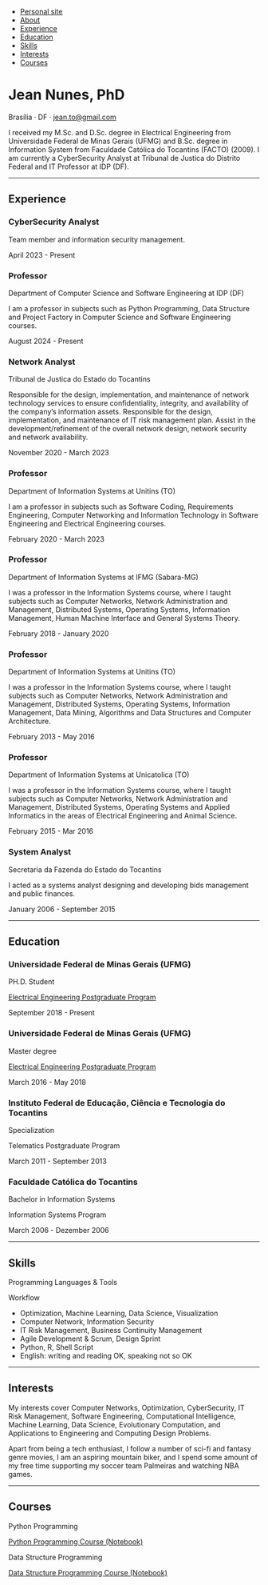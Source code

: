 *   <a href="https://jeanto.github.io/jeannunes/" target="_blank">Personal site</a>
*   [About](#about)
*   [Experience](#experience)
*   [Education](#education)
*   [Skills](#skills)
*   [Interests](#interests)
*   [Courses](#courses)

Jean Nunes, PhD
===============

Brasília · DF · [jean.to@gmail.com](mailto:jean.to@gmail.com)

I received my M.Sc. and D.Sc. degree in Electrical Engineering from Universidade Federal de Minas Gerais (UFMG) and B.Sc. degree in Information System from Faculdade Católica do Tocantins (FACTO) (2009). I am currently a CyberSecurity Analyst at Tribunal de Justica do Distrito Federal and IT Professor at IDP (DF).

[](https://www.linkedin.com/in/jeannra)

* * *

Experience
----------

### CyberSecurity Analyst

Team member and information security management.

April 2023 - Present

### Professor

Department of Computer Science and Software Engineering at IDP (DF)

I am a professor in subjects such as Python Programming, Data Structure and Project Factory in Computer Science and Software Engineering courses.

August 2024 - Present

### Network Analyst

Tribunal de Justica do Estado do Tocantins

Responsible for the design, implementation, and maintenance of network technology services to ensure confidentiality, integrity, and availability of the company’s information assets. Responsible for the design, implementation, and maintenance of IT risk management plan. Assist in the development/refinement of the overall network design, network security and network availability.

November 2020 - March 2023

### Professor

Department of Information Systems at Unitins (TO)

I am a professor in subjects such as Software Coding, Requirements Engineering, Computer Networking and Information Technology in Software Engineering and Electrical Engineering courses.

February 2020 - March 2023

### Professor

Department of Information Systems at IFMG (Sabara-MG)

I was a professor in the Information Systems course, where I taught subjects such as Computer Networks, Network Administration and Management, Distributed Systems, Operating Systems, Information Management, Human Machine Interface and General Systems Theory.

February 2018 - January 2020

### Professor

Department of Information Systems at Unitins (TO)

I was a professor in the Information Systems course, where I taught subjects such as Computer Networks, Network Administration and Management, Distributed Systems, Operating Systems, Information Management, Data Mining, Algorithms and Data Structures and Computer Architecture.

February 2013 - May 2016

### Professor

Department of Information Systems at Unicatolica (TO)

I was a professor in the Information Systems course, where I taught subjects such as Computer Networks, Network Administration and Management, Distributed Systems, Operating Systems and Applied Informatics in the areas of Electrical Engineering and Animal Science.

February 2015 - Mar 2016

### System Analyst

Secretaria da Fazenda do Estado do Tocantins

I acted as a systems analyst designing and developing bids management and public finances.

January 2006 - September 2015

* * *

Education
---------

### Universidade Federal de Minas Gerais (UFMG)

PH.D. Student

[Electrical Engineering Postgraduate Program](https://www.ppgee.ufmg.br/)

September 2018 - Present

### Universidade Federal de Minas Gerais (UFMG)

Master degree

[Electrical Engineering Postgraduate Program](https://www.ppgee.ufmg.br/)

March 2016 - May 2018

### Instituto Federal de Educação, Ciência e Tecnologia do Tocantins

Specialization

Telematics Postgraduate Program

March 2011 - September 2013

### Faculdade Católica do Tocantins

Bachelor in Information Systems

Information Systems Program

March 2006 - Dezember 2006

* * *

Skills
------

Programming Languages & Tools

Workflow

*   Optimization, Machine Learning, Data Science, Visualization
*   Computer Network, Information Security
*   IT Risk Management, Business Continuity Management
*   Agile Development & Scrum, Design Sprint
*   Python, R, Shell Script
*   English: writing and reading OK, speaking not so OK

* * *

Interests
---------

My interests cover Computer Networks, Optimization, CyberSecurity, IT Risk Management, Software Engineering, Computational Intelligence, Machine Learning, Data Science, Evolutionary Computation, and Applications to Engineering and Computing Design Problems.

Apart from being a tech enthusiast, I follow a number of sci-fi and fantasy genre movies, I am an aspiring mountain biker, and I spend some amount of my free time supporting my soccer team Palmeiras and watching NBA games.

* * *

Courses
-------

Python Programming

[Python Programming Course (Notebook)](https://github.com/jeanto/python_programming_course_notebook)

Data Structure Programming

[Data Structure Programming Course (Notebook)](https://github.com/jeanto/data_structure_course_notebook.git)
